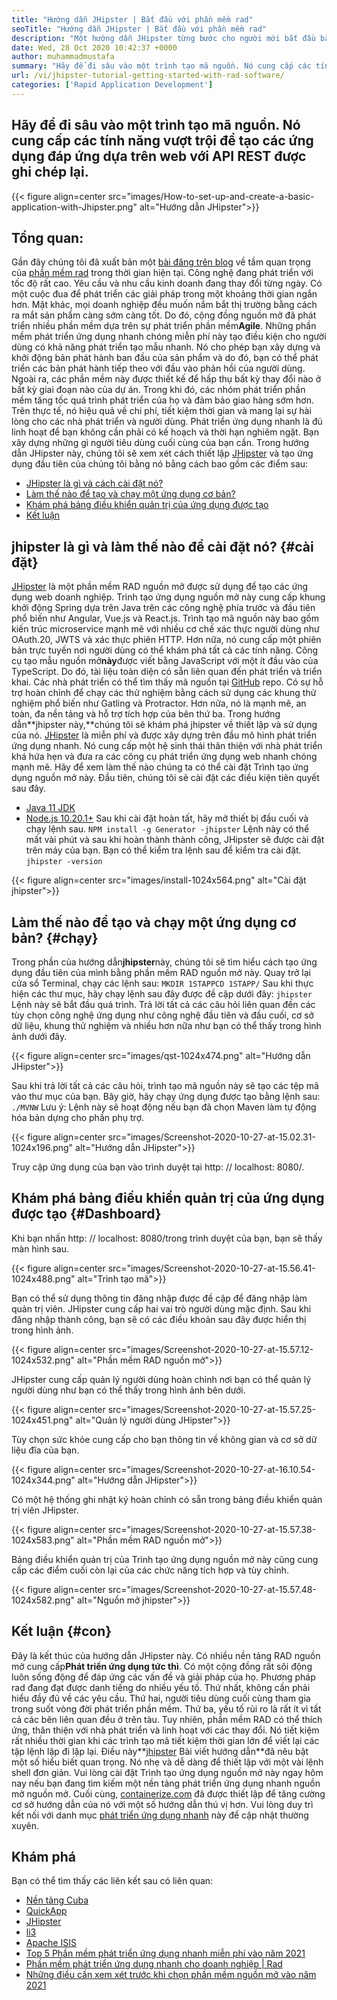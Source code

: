```yaml
---
title: "Hướng dẫn JHipster | Bắt đầu với phần mềm rad" 
seoTitle: "Hướng dẫn JHipster | Bắt đầu với phần mềm rad" 
description: "Một hướng dẫn JHipster từng bước cho người mới bắt đầu bắt đầu. Theo dõi bài viết này để thiết lập ứng dụng đầu tiên với phần mềm JHipster RAD nguồn mở." 
date: Wed, 28 Oct 2020 10:42:37 +0000
author: muhammadmustafa
summary: "Hãy để đi sâu vào một trình tạo mã nguồn. Nó cung cấp các tính năng vượt trội để tạo các ứng dụng đáp ứng dựa trên web với API REST được ghi chép lại." 
url: /vi/jhipster-tutorial-getting-started-with-rad-software/
categories: ['Rapid Application Development']
---
```


## Hãy để đi sâu vào một trình tạo mã nguồn. Nó cung cấp các tính năng vượt trội để tạo các ứng dụng đáp ứng dựa trên web với API REST được ghi chép lại.

{{< figure align=center src="images/How-to-set-up-and-create-a-basic-application-with-Jhipster.png" alt="Hướng dẫn JHipster">}}


## Tổng quan:
Gần đây chúng tôi đã xuất bản một [bài đăng trên blog][1] về tầm quan trọng của [phần mềm rad][2] trong thời gian hiện tại. Công nghệ đang phát triển với tốc độ rất cao. Yêu cầu và nhu cầu kinh doanh đang thay đổi từng ngày. Có một cuộc đua để phát triển các giải pháp trong một khoảng thời gian ngắn hơn. Mặt khác, mọi doanh nghiệp đều muốn nắm bắt thị trường bằng cách ra mắt sản phẩm càng sớm càng tốt. Do đó, cộng đồng nguồn mở đã phát triển nhiều phần mềm dựa trên sự phát triển phần mềm**Agile**. Những phần mềm phát triển ứng dụng nhanh chóng miễn phí này tạo điều kiện cho người dùng có khả năng phát triển tạo mẫu nhanh. Nó cho phép bạn xây dựng và khởi động bản phát hành ban đầu của sản phẩm và do đó, bạn có thể phát triển các bản phát hành tiếp theo với đầu vào phản hồi của người dùng. Ngoài ra, các phần mềm này được thiết kế để hấp thụ bất kỳ thay đổi nào ở bất kỳ giai đoạn nào của dự án.
Trong khi đó, các nhóm phát triển phần mềm tăng tốc quá trình phát triển của họ và đảm bảo giao hàng sớm hơn. Trên thực tế, nó hiệu quả về chi phí, tiết kiệm thời gian và mang lại sự hài lòng cho các nhà phát triển và người dùng. Phát triển ứng dụng nhanh là đủ linh hoạt để bạn không cần phải có kế hoạch và thời hạn nghiêm ngặt. Bạn xây dựng những gì người tiêu dùng cuối cùng của bạn cần. Trong hướng dẫn JHipster này, chúng tôi sẽ xem xét cách thiết lập [JHipster][3] và tạo ứng dụng đầu tiên của chúng tôi bằng nó bằng cách bao gồm các điểm sau:
  * [JHipster là gì và cách cài đặt nó?][4]
  * [Làm thế nào để tạo và chạy một ứng dụng cơ bản?][5]
  * [Khám phá bảng điều khiển quản trị của ứng dụng được tạo][6]
  * [Kết luận][7]

## jhipster là gì và làm thế nào để cài đặt nó?   {#cài đặt}
[JHipster][3] là một phần mềm RAD nguồn mở được sử dụng để tạo các ứng dụng web doanh nghiệp. Trình tạo ứng dụng nguồn mở này cung cấp khung khởi động Spring dựa trên Java trên các công nghệ phía trước và đầu tiên phổ biến như Angular, Vue.js và React.js. Trình tạo mã nguồn này bao gồm kiến ​​trúc microservice mạnh mẽ với nhiều cơ chế xác thực người dùng như OAuth.20, JWTS và xác thực phiên HTTP. Hơn nữa, nó cung cấp một phiên bản trực tuyến nơi người dùng có thể khám phá tất cả các tính năng. Công cụ tạo mẫu nguồn mở**này**được viết bằng JavaScript với một ít đầu vào của TypeScript. Do đó, tài liệu toàn diện có sẵn liên quan đến phát triển và triển khai. Các nhà phát triển có thể tìm thấy mã nguồn tại [GitHub][8] repo. Có sự hỗ trợ hoàn chỉnh để chạy các thử nghiệm bằng cách sử dụng các khung thử nghiệm phổ biến như Gatling và Protractor. Hơn nữa, nó là mạnh mẽ, an toàn, đa nền tảng và hỗ trợ tích hợp của bên thứ ba.
Trong hướng dẫn**jhipster này,**chúng tôi sẽ khám phá jhipster về thiết lập và sử dụng của nó. [JHipster][3] là miễn phí và được xây dựng trên đầu mô hình phát triển ứng dụng nhanh. Nó cung cấp một hệ sinh thái thân thiện với nhà phát triển khá hứa hẹn và đưa ra các công cụ phát triển ứng dụng web nhanh chóng mạnh mẽ.
Hãy để xem làm thế nào chúng ta có thể cài đặt Trình tạo ứng dụng nguồn mở này. Đầu tiên, chúng tôi sẽ cài đặt các điều kiện tiên quyết sau đây.
  * [Java 11 JDK][9]
  * [Node.js 10.20.1+][10]
Sau khi cài đặt hoàn tất, hãy mở thiết bị đầu cuối và chạy lệnh sau.
`NPM install -g Generator -jhipster`
Lệnh này có thể mất vài phút và sau khi hoàn thành thành công, JHipster sẽ được cài đặt trên máy của bạn.
Bạn có thể kiểm tra lệnh sau để kiểm tra cài đặt.
`jhipster -version`

{{< figure align=center src="images/install-1024x564.png" alt="Cài đặt jhipster">}}


## Làm thế nào để tạo và chạy một ứng dụng cơ bản?   {#chạy}
Trong phần của hướng dẫn**jhipster**này, chúng tôi sẽ tìm hiểu cách tạo ứng dụng đầu tiên của mình bằng phần mềm RAD nguồn mở này.
Quay trở lại cửa sổ Terminal, chạy các lệnh sau:
`MKDIR 1STAPPCD 1STAPP/`
Sau khi thực hiện các thư mục, hãy chạy lệnh sau đây được đề cập dưới đây:
`jhipster`
Lệnh này sẽ bắt đầu quá trình. Trả lời tất cả các câu hỏi liên quan đến các tùy chọn công nghệ ứng dụng như công nghệ đầu tiên và đầu cuối, cơ sở dữ liệu, khung thử nghiệm và nhiều hơn nữa như bạn có thể thấy trong hình ảnh dưới đây.

{{< figure align=center src="images/qst-1024x474.png" alt="Hướng dẫn JHipster">}}

Sau khi trả lời tất cả các câu hỏi, trình tạo mã nguồn này sẽ tạo các tệp mã vào thư mục của bạn.
Bây giờ, hãy chạy ứng dụng được tạo bằng lệnh sau:
`./MVNW`
Lưu ý: Lệnh này sẽ hoạt động nếu bạn đã chọn Maven làm tự động hóa bản dựng cho phần phụ trợ.

{{< figure align=center src="images/Screenshot-2020-10-27-at-15.02.31-1024x196.png" alt="Hướng dẫn JHipster">}}

Truy cập ứng dụng của bạn vào trình duyệt tại http: // localhost: 8080/.

## Khám phá bảng điều khiển quản trị của ứng dụng được tạo   {#Dashboard}
Khi bạn nhấn http: // localhost: 8080/trong trình duyệt của bạn, bạn sẽ thấy màn hình sau.

{{< figure align=center src="images/Screenshot-2020-10-27-at-15.56.41-1024x488.png" alt="Trình tạo mã">}}

Bạn có thể sử dụng thông tin đăng nhập được đề cập để đăng nhập làm quản trị viên. JHipster cung cấp hai vai trò người dùng mặc định. Sau khi đăng nhập thành công, bạn sẽ có các điều khoản sau đây được hiển thị trong hình ảnh.

{{< figure align=center src="images/Screenshot-2020-10-27-at-15.57.12-1024x532.png" alt="Phần mềm RAD nguồn mở">}}

JHipster cung cấp quản lý người dùng hoàn chỉnh nơi bạn có thể quản lý người dùng như bạn có thể thấy trong hình ảnh bên dưới.

{{< figure align=center src="images/Screenshot-2020-10-27-at-15.57.25-1024x451.png" alt="Quản lý người dùng JHipster">}}

Tùy chọn sức khỏe cung cấp cho bạn thông tin về không gian và cơ sở dữ liệu đĩa của bạn.

{{< figure align=center src="images/Screenshot-2020-10-27-at-16.10.54-1024x344.png" alt="Hướng dẫn JHipster">}}

Có một hệ thống ghi nhật ký hoàn chỉnh có sẵn trong bảng điều khiển quản trị viên JHipster.

{{< figure align=center src="images/Screenshot-2020-10-27-at-15.57.38-1024x583.png" alt="Phần mềm RAD nguồn mở">}}

Bảng điều khiển quản trị của Trình tạo ứng dụng nguồn mở này cũng cung cấp các điểm cuối còn lại của các chức năng tích hợp và tùy chỉnh.

{{< figure align=center src="images/Screenshot-2020-10-27-at-15.57.48-1024x582.png" alt="Nguồn mở jhipster">}}


## Kết luận   {#con}
Đây là kết thúc của hướng dẫn JHipster này. Có nhiều nền tảng RAD nguồn mở cung cấp**Phát triển ứng dụng tức thì**. Có một cộng đồng rất sôi động luôn sống động để đáp ứng các vấn đề và giải pháp của họ. Phương pháp rad đang đạt được danh tiếng do nhiều yếu tố. Thứ nhất, không cần phải hiểu đầy đủ về các yêu cầu. Thứ hai, người tiêu dùng cuối cùng tham gia trong suốt vòng đời phát triển phần mềm. Thứ ba, yếu tố rủi ro là rất ít vì tất cả các bên liên quan đều ở trên tàu. Tuy nhiên, phần mềm RAD có thể thích ứng, thân thiện với nhà phát triển và linh hoạt với các thay đổi. Nó tiết kiệm rất nhiều thời gian khi các trình tạo mã tiết kiệm thời gian lớn để viết lại các tập lệnh lặp đi lặp lại. Điều này**[jhipster][3] Bài viết hướng dẫn**đã nêu bật một số hiểu biết quan trọng. Nó nhẹ và dễ dàng để thiết lập với một vài lệnh shell đơn giản.
Vui lòng cài đặt Trình tạo ứng dụng nguồn mở này ngay hôm nay nếu bạn đang tìm kiếm một nền tảng phát triển ứng dụng nhanh nguồn mở nguồn mở. Cuối cùng, [containerize.com][11] đã được thiết lập để tăng cường cơ sở hướng dẫn của nó với một số hướng dẫn thú vị hơn. Vui lòng duy trì kết nối với danh mục [phát triển ứng dụng nhanh][2] này để cập nhật thường xuyên.

## Khám phá
Bạn có thể tìm thấy các liên kết sau có liên quan:
  * [Nền tảng Cuba][12]
  * [QuickApp][13]
  * [JHipster][3]
  * [li3][14]
  * [Apache ISIS][15]
  * [Top 5 Phần mềm phát triển ứng dụng nhanh miễn phí vào năm 2021][16]
  * [Phần mềm phát triển ứng dụng nhanh cho doanh nghiệp | Rad][17]
  * [Những điều cần xem xét trước khi chọn phần mềm nguồn mở vào năm 2021][18]

  
[1]: https://blog.containerize.com/2020/10/23/how-rad-software-can-help-you-to-grow-business-to-next-level/
[2]: https://products.containerize.com/rad
[3]: https://products.containerize.com/rad/jhipster
[4]: #install
[5]: #run
[6]: #dashboard
[7]: #con
[8]: https://github.com/jhipster/generator-jhipster
[9]: https://www.oracle.com/java/technologies/javase-jdk11-downloads.html
[10]: https://nodejs.org/en/
[11]: https://www.containerize.com/
[12]: https://products.containerize.com/rad/cuba
[13]: https://products.containerize.com/rad/quickapp
[14]: https://products.containerize.com/rad/li3
[15]: https://products.containerize.com/rad/apache-isis
[16]: https://blog.containerize.com/rapid-application-development/top-5-free-rapid-application-development-software-in-2021/
[17]: https://blog.containerize.com/rapid-application-development/rapid-application-development-software-for-business-rad/
[18]: https://blog.containerize.com/cmdb-software/things-to-review-before-opting-open-source-software-in-2021/
